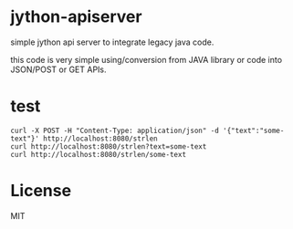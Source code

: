# jython-apiserver
simple jython api server to integrate legacy java code.

this code is very simple using/conversion from JAVA library or code into JSON/POST or GET APIs.

# test
```
curl -X POST -H "Content-Type: application/json" -d '{"text":"some-text"}' http://localhost:8080/strlen
curl http://localhost:8080/strlen?text=some-text
curl http://localhost:8080/strlen/some-text
```

# License
MIT
